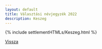 ```yaml
---
layout: default
title: Választási névjegyzék 2022
description: Keszeg
---
```


{% include settlementHTMLs/Keszeg.html %}

[Vissza](./)